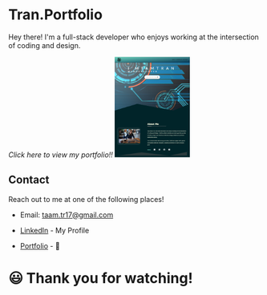 # Tran.Portfolio
Hey there! I'm a full-stack developer who enjoys working at the intersection of coding and design. 

*Click here to view my portfolio!!*
<a href="https://tamtr89.github.io/Tran.Portfolio/"><img src="assets/images/tran-portfolio.PNG" style="width: 150px; height:auto;" title="TAM TR. Portfolio" alt="Tran-Portfolio"></a>


## Contact

Reach out to me at one of the following places!

- Email: taam.tr17@gmail.com

* [LinkedIn](https://www.linkedin.com/in/tam-tran-2b1296142/) - My Profile

* [Portfolio](https://tamtr89.github.io/Tran.Portfolio/) - 💓

<h1>😃 Thank you for watching!
